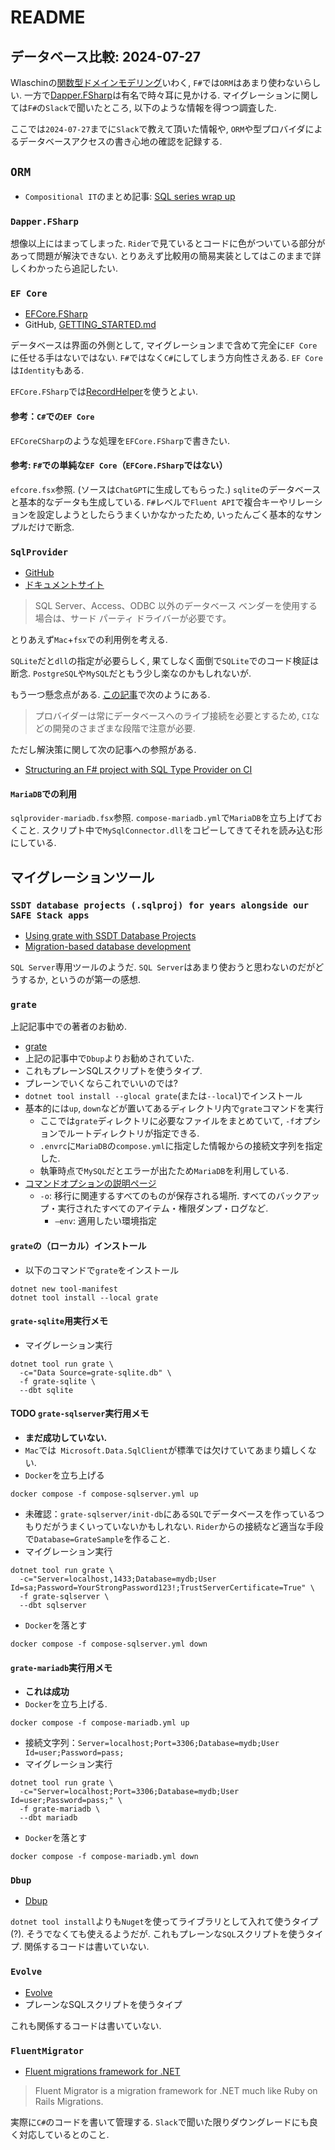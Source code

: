 # README

## データベース比較: 2024-07-27

Wlaschinの[関数型ドメインモデリング](https://tatsu-zine.com/books/domain-modeling-made-functional)いわく,
`F#`では`ORM`はあまり使わないらしい.
一方で[Dapper.FSharp](https://github.com/Dzoukr/Dapper.FSharp)は有名で時々耳に見かける.
マイグレーションに関しては`F#`の`Slack`で聞いたところ,
以下のような情報を得つつ調査した.

ここでは`2024-07-27`までに`Slack`で教えて頂いた情報や,
`ORM`や型プロバイダによるデータベースアクセスの書き心地の確認を記録する.

## `ORM`

- `Compositional IT`のまとめ記事: [SQL series wrap up](https://www.compositional-it.com/news-blog/sql-series-wrap-up/)

### `Dapper.FSharp`

想像以上にはまってしまった.
`Rider`で見ているとコードに色がついている部分があって問題が解決できない.
とりあえず比較用の簡易実装としてはこのままで詳しくわかったら追記したい.

### `EF Core`

- [EFCore.FSharp](https://efcore.github.io/EFCore.FSharp/)
- GitHub, [GETTING_STARTED.md](https://github.com/efcore/EFCore.FSharp/blob/master/GETTING_STARTED.md)

データベースは界面の外側として,
マイグレーションまで含めて完全に`EF Core`に任せる手はないではない.
`F#`ではなく`C#`にしてしまう方向性さえある.
`EF Core`は`Identity`もある.

`EFCore.FSharp`では[RecordHelper](https://efcore.github.io/EFCore.FSharp//How_Tos/Use_DbContextHelpers.html)を使うとよい.

#### 参考：`C#`での`EF Core`

`EFCoreCSharp`のような処理を`EFCore.FSharp`で書きたい.

#### 参考: `F#`での単純な`EF Core`（`EFCore.FSharp`ではない）

`efcore.fsx`参照.
(ソースは`ChatGPT`に生成してもらった.)
`sqlite`のデータベースと基本的なデータも生成している.
`F#`レベルで`Fluent API`で複合キーやリレーションを設定しようとしたらうまくいかなかったため,
いったんごく基本的なサンプルだけで断念.

### `SqlProvider`

- [GitHub](https://github.com/fsprojects/SQLProvider/)
- [ドキュメントサイト](https://fsprojects.github.io/SQLProvider/core/general.html)

>SQL Server、Access、ODBC 以外のデータベース ベンダーを使用する場合は、サード パーティ ドライバーが必要です。

とりあえず`Mac`+`fsx`での利用例を考える.

`SQLite`だと`dll`の指定が必要らしく,
果てしなく面倒で`SQLite`でのコード検証は断念.
`PostgreSQL`や`MySQL`だともう少し楽なのかもしれないが.

もう一つ懸念点がある.
[この記事](https://www.compositional-it.com/news-blog/full-orms-and-f/)で次のようにある.

>プロバイダーは常にデータベースへのライブ接続を必要とするため, `CI`などの開発のさまざまな段階で注意が必要.

ただし解決策に関して次の記事への参照がある.

- [Structuring an F# project with SQL Type Provider on CI](https://medium.com/datarisk-io/structuring-an-f-project-with-sql-type-provider-on-ci-787a79d78699)

#### `MariaDB`での利用

`sqlprovider-mariadb.fsx`参照.
`compose-mariadb.yml`で`MariaDB`を立ち上げておくこと.
スクリプト中で`MySqlConnector.dll`をコピーしてきてそれを読み込む形にしている.

## マイグレーションツール

### `SSDT database projects (.sqlproj) for years alongside our SAFE Stack apps`

- [Using grate with SSDT Database Projects](https://www.compositional-it.com/news-blog/using-grate-with-ssdt-database-projects/)
- [Migration-based database development](https://www.compositional-it.com/news-blog/migration-based-database-development/)

`SQL Server`専用ツールのようだ.
`SQL Server`はあまり使おうと思わないのだがどうするか,
というのが第一の感想.

### `grate`

上記記事中での著者のお勧め.

- [grate](https://erikbra.github.io/grate/)
- 上記の記事中で`Dbup`よりお勧めされていた.
- これもプレーンSQLスクリプトを使うタイプ.
- プレーンでいくならこれでいいのでは?
- `dotnet tool install --glocal grate`(または`--local`)でインストール
- 基本的には`up`, `down`などが置いてあるディレクトリ内で`grate`コマンドを実行
  - ここでは`grate`ディレクトリに必要なファイルをまとめていて,
    `-f`オプションでルートディレクトリが指定できる.
  - `.envrc`に`MariaDB`の`compose.yml`に指定した情報からの接続文字列を指定した.
  - 執筆時点で`MySQL`だとエラーが出たため`MariaDB`を利用している.
- [コマンドオプションの説明ページ](https://erikbra.github.io/grate/configuration-options/)
  - `-o`: 移行に関連するすべてのものが保存される場所.
    すべてのバックアップ・実行されたすべてのアイテム・権限ダンプ・ログなど.
    - `–env`: 適用したい環境指定

#### `grate`の（ローカル）インストール

- 以下のコマンドで`grate`をインストール

```shell
dotnet new tool-manifest
dotnet tool install --local grate
```

#### `grate-sqlite`用実行メモ

- マイグレーション実行

```shell
dotnet tool run grate \
  -c="Data Source=grate-sqlite.db" \
  -f grate-sqlite \
  --dbt sqlite
```

#### TODO `grate-sqlserver`実行用メモ

- **まだ成功していない.**
- `Mac`では` Microsoft.Data.SqlClient`が標準では欠けていてあまり嬉しくない.
- `Docker`を立ち上げる

```shell
docker compose -f compose-sqlserver.yml up
```

- 未確認：`grate-sqlserver/init-db`にある`SQL`でデータベースを作っているつもりだがうまくいっていないかもしれない.
  `Rider`からの接続など適当な手段で`Database=GrateSample`を作ること.
- マイグレーション実行

```shell
dotnet tool run grate \
  -c="Server=localhost,1433;Database=mydb;User Id=sa;Password=YourStrongPassword123!;TrustServerCertificate=True" \
  -f grate-sqlserver \
  --dbt sqlserver
```

- `Docker`を落とす

```shell
docker compose -f compose-sqlserver.yml down
```

#### `grate-mariadb`実行用メモ

- **これは成功**
- `Docker`を立ち上げる.

```shell
docker compose -f compose-mariadb.yml up
```

- 接続文字列：`Server=localhost;Port=3306;Database=mydb;User Id=user;Password=pass;`
- マイグレーション実行

```shell
dotnet tool run grate \
  -c="Server=localhost;Port=3306;Database=mydb;User Id=user;Password=pass;" \
  -f grate-mariadb \
  --dbt mariadb
```

- `Docker`を落とす

```shell
docker compose -f compose-mariadb.yml down
```

### `Dbup`

- [Dbup](https://dbup.readthedocs.io/en/latest/)

`dotnet tool install`よりも`Nuget`を使ってライブラリとして入れて使うタイプ(?).
そうでなくても使えるようだが.
これもプレーンな`SQL`スクリプトを使うタイプ.
関係するコードは書いていない.

### `Evolve`

- [Evolve](https://evolve-db.netlify.app/)
- プレーンなSQLスクリプトを使うタイプ

これも関係するコードは書いていない.

### `FluentMigrator`

- [Fluent migrations framework for .NET](https://fluentmigrator.github.io/)

>Fluent Migrator is a migration framework for .NET much like Ruby on Rails Migrations.

実際に`C#`のコードを書いて管理する.
`Slack`で聞いた限りダウングレードにも良く対応しているとのこと.
